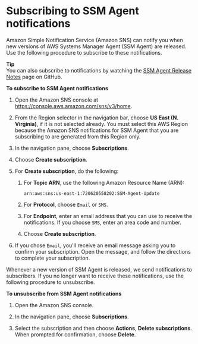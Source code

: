# Subscribing to SSM Agent notifications<a name="ssm-agent-subscribe-notifications"></a>

Amazon Simple Notification Service \(Amazon SNS\) can notify you when new versions of AWS Systems Manager Agent \(SSM Agent\) are released\. Use the following procedure to subscribe to these notifications\.

**Tip**  
You can also subscribe to notifications by watching the [SSM Agent Release Notes](https://github.com/aws/amazon-ssm-agent/blob/mainline/RELEASENOTES.md) page on GitHub\.

**To subscribe to SSM Agent notifications**

1. Open the Amazon SNS console at [https://console\.aws\.amazon\.com/sns/v3/home](https://console.aws.amazon.com/sns/v3/home)\.

1. From the Region selector in the navigation bar, choose **US East \(N\. Virginia\)**, if it is not selected already\. You must select this AWS Region because the Amazon SNS notifications for SSM Agent that you are subscribing to are generated from this Region only\.

1. In the navigation pane, choose **Subscriptions**\.

1. Choose **Create subscription**\.

1. For **Create subscription**, do the following:

   1. For **Topic ARN**, use the following Amazon Resource Name \(ARN\):

      `arn:aws:sns:us-east-1:720620558202:SSM-Agent-Update`

   1. For **Protocol**, choose `Email` or `SMS`\.

   1. For **Endpoint**, enter an email address that you can use to receive the notifications\. If you choose `SMS`, enter an area code and number\. 

   1. Choose **Create subscription**\.

1. If you chose `Email`, you'll receive an email message asking you to confirm your subscription\. Open the message, and follow the directions to complete your subscription\.

Whenever a new version of SSM Agent is released, we send notifications to subscribers\. If you no longer want to receive these notifications, use the following procedure to unsubscribe\.

**To unsubscribe from SSM Agent notifications**

1. Open the Amazon SNS console\.

1. In the navigation pane, choose **Subscriptions**\.

1. Select the subscription and then choose **Actions**, **Delete subscriptions**\. When prompted for confirmation, choose **Delete**\.